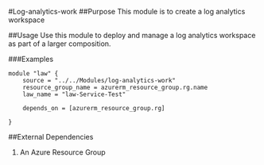 #Log-analytics-work
##Purpose
This module is to create a log analytics workspace

##Usage
Use this module to deploy and manage a log analytics workspace as part of a larger composition.

###Examples

```
module "law" {
    source = "../../Modules/log-analytics-work"
    resource_group_name = azurerm_resource_group.rg.name
	law_name = "law-Service-Test"

    depends_on = [azurerm_resource_group.rg]

}
```
##External Dependencies
1. An Azure Resource Group